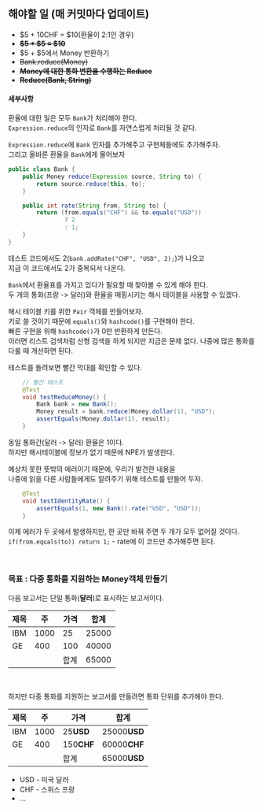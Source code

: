 ## 해야할 일 (매 커밋마다 업데이트)
* $5 + 10CHF = $10(환율이 2:1인 경우)
* ~~**$5 * $5 = $10**~~
* $5 + $5에서 Money 반환하기
* ~~Bank.reduce(Money)~~
* ~~**Money에 대한 통화 변환을 수행하는 Reduce**~~
* ~~**Reduce(Bank, String)**~~

#### 세부사항
환율에 대한 일은 모두 `Bank`가 처리해야 한다. <br>
`Expression.reduce`의 인자로 `Bank`를 자연스럽게 처리될 것 같다.

`Expression.reduce`에 `Bank` 인자를 추가해주고 구현체들에도 추가해주자. <br>
그리고 올바른 환율을 `Bank`에게 물어보자
```java
public class Bank {
    public Money reduce(Expression source, String to) {
        return source.reduce(this, to);
    }

    public int rate(String from, String to) {
        return (from.equals("CHF") && to.equals("USD"))
                ? 2
                : 1;
    }
}
```
테스트 코드에서도 2(`bank.addRate("CHF", "USD", 2);`)가 나오고 <br> 
지금 이 코드에서도 2가 중복되서 나온다.

`Bank`에서 환율표를 가지고 있다가 필요할 때 찾아볼 수 있게 해야 한다. <br>
두 개의 통화(프랑 -> 달러)와 환율을 매핑시키는 해시 테이블을 사용할 수 있겠다.

해시 테이블 키를 위한 `Pair` 객체를 만들어보자. <br>
키로 쓸 것이기 때문에 `equals()`와 `hashcode()`를 구현해야 한다. <br>
빠른 구현을 위해 `hashcode()`가 0만 반환하게 만든다. <br> 
이러면 리스트 검색처럼 선형 검색을 하게 되지만 지금은 문제 없다. 나중에 많은 통화를 다룰 때 개선하면 된다.

테스트를 돌려보면 빨간 막대를 확인할 수 있다.
```java
    // 빨간 테스트
    @Test
    void testReduceMoney() {
        Bank bank = new Bank();
        Money result = bank.reduce(Money.dollar(1), "USD");
        assertEquals(Money.dollar(1), result);
    }
```
동일 통화간(달러 -> 달러) 환율은 1이다. <br> 
하지만 해시테이블에 정보가 없기 때문에 NPE가 발생한다.

예상치 못한 뜻밖의 에러이기 때문에, 우리가 발견한 내용을 <br>
나중에 읽을 다른 사람들에게도 알려주기 위해 테스트를 만들어 두자.
```java
    @Test
    void testIdentityRate() {
        assertEquals(1, new Bank().rate("USD", "USD"));
    }
```

이제 에러가 두 곳에서 발생하지만, 한 곳만 바꿔 주면 두 개가 모두 없어질 것이다. <br>
`if(from.equals(to)) return 1;` - rate에 이 코드만 추가해주면 된다.


<br>

### 목표 : 다중 통화를 지원하는 Money객체 만들기
다음 보고서는 단일 통화(**달러**)로 표시하는 보고서이다.

| 제목   | 주   | 가격  | 합계    |
|------|-----|-----|-------|
| IBM  | 1000 | 25  | 25000 |
| GE   | 400 | 100 | 40000 |
|  |     | 합계  | 65000 |

<br>

하지만 다중 통화를 지원하는 보고서를 만들려면 통화 단위를 추가해야 한다.

| 제목   | 주   | 가격         | 합계           |
|------|-----|------------|--------------|
| IBM  | 1000 | 25**USD**  | 25000**USD** |
| GE   | 400 | 150**CHF** | 60000**CHF** |
|  |     | 합계         | 65000**USD** |

* USD - 미국 달러
* CHF - 스위스 프랑
* ...